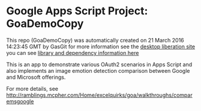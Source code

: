 # Google Apps Script Project: GoaDemoCopy
This repo (GoaDemoCopy) was automatically created on 21 March 2016 14:23:45 GMT by GasGit
for more information see the [desktop liberation site](http://ramblings.mcpher.com/Home/excelquirks/drivesdk/gettinggithubready "desktop liberation")
you can see [library and dependency information here](dependencies.md)

This is an app to demonstrate various OAuth2 scenarios in Apps Script and also implements an image emotion detection comparison between Google and Microsoft offerings. 

For more details, see http://ramblings.mcpher.com/Home/excelquirks/goa/walkthroughs/comparemsgoogle
